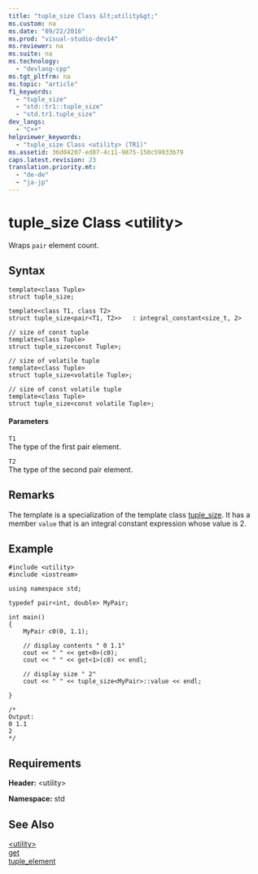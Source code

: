 ```yaml
---
title: "tuple_size Class &lt;utility&gt;"
ms.custom: na
ms.date: "09/22/2016"
ms.prod: "visual-studio-dev14"
ms.reviewer: na
ms.suite: na
ms.technology: 
  - "devlang-cpp"
ms.tgt_pltfrm: na
ms.topic: "article"
f1_keywords: 
  - "tuple_size"
  - "std::tr1::tuple_size"
  - "std.tr1.tuple_size"
dev_langs: 
  - "C++"
helpviewer_keywords: 
  - "tuple_size Class <utility> (TR1)"
ms.assetid: 36d04207-ed87-4c11-9875-150c59833b79
caps.latest.revision: 23
translation.priority.mt: 
  - "de-de"
  - "ja-jp"
---
```

# tuple_size Class &lt;utility&gt;
Wraps `pair` element count.  
  
## Syntax  
  
```  
template<class Tuple>  
struct tuple_size;  
  
template<class T1, class T2>  
struct tuple_size<pair<T1, T2>>   : integral_constant<size_t, 2>  
  
// size of const tuple  
template<class Tuple>  
struct tuple_size<const Tuple>;  
  
// size of volatile tuple  
template<class Tuple>  
struct tuple_size<volatile Tuple>;  
  
// size of const volatile tuple  
template<class Tuple>  
struct tuple_size<const volatile Tuple>;  
```  
  
#### Parameters  
 `T1`  
 The type of the first pair element.  
  
 `T2`  
 The type of the second pair element.  
  
## Remarks  
 The template is a specialization of the template class [tuple_size](../vs140/tuple_size-class--tuple-.md). It has a member `value` that is an integral constant expression whose value is 2.  
  
## Example  
  
```  
#include <utility>   
#include <iostream>   
  
using namespace std;  
  
typedef pair<int, double> MyPair;  
  
int main()  
{  
    MyPair c0(0, 1.1);  
  
    // display contents " 0 1.1"   
    cout << " " << get<0>(c0);  
    cout << " " << get<1>(c0) << endl;  
  
    // display size " 2"   
    cout << " " << tuple_size<MyPair>::value << endl;  
  
}  
  
/*  
Output:  
0 1.1  
2  
*/  
```  
  
## Requirements  
 **Header:** \<utility>  
  
 **Namespace:** std  
  
## See Also  
 [\<utility>](../vs140/-utility-.md)   
 [get](../vs140/-utility--functions.md#get_function__lt_utility_gt_)   
 [tuple_element](../vs140/tuple_element-class--utility-.md)